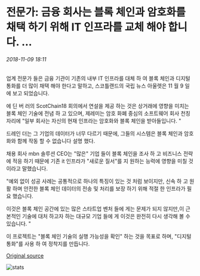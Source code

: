 # 전문가: 금융 회사는 블록 체인과 암호화를 채택 하기 위해 IT 인프라를 교체 해야 합니다. ...

###### 2018-11-09 18:11

업계 전문가 들은 금융 기관이 기존의 내부 IT 인프라를 대체 하 여 블록 체인과 디지털 통화를 더 많이 채택 해야 한다고 말하고, 스코틀랜드의 국립 뉴스 아울렛은 11 월 9 일에 보고 되었습니다.

에 딘 버 러의 ScotChain18 회의에서 연설을 제공 하는 것은 상거래에 영향을 미치는 블록 체인 기술에 전념 하 고 있으며, 제레미는 암호 화폐 중심의 소프트웨어 회사 천칭 자리에 "일부 회사는 자신의 현재 인프라는 암호화와 블록 체인을 받아들입니다. "

드레인 더는 그 기업의 데이터가 너무 다르기 때문에, 그들의 시스템은 블록 체인과 암호화와 함께 작동 할 수 없습니다 설명 했다.

채용 회사 mbn 솔루션 CEO는 "많은" 기업 들이 블록 체인을 조사 하 고 비즈니스 전략에 적응 하기 때문에 기존 it 인프라가 "새로운 질서"를 지 원하는 능력에 영향을 미칠 것 이라고 말했습니다.

"예외 없이 성공 사례는 공통적으로 하나의 특징이 있는 것 처럼 보이지만, 신속 하 고 원활 하며 안전한 블록 체인 데이터의 전송 및 처리를 보장 하기 위해 적절 한 인프라가 필요 했습니다.

이것은 블록 체인 공간에 있는 많은 스타트업 벤처 들에 게는 문제가 되지 않지만,이 근본적인 기술에 대처 하고자 하는 대규모 기업 들에 게 이것은 완전히 다시 생각해 볼 수 있습니다. "

이 프로젝트는 "블록 체인 기술의 실행 가능성을 확인" 하는 것을 목표로 하며, "디지털 통화"를 사용 하 여 정착지를 만듭니다.

[Original source](https://cointelegraph.com/news/experts-finance-firms-need-to-replace-it-infrastructure-to-adopt-blockchain-and-crypto)

![stats](https://c.statcounter.com/11760860/0/a89fa40b/1/ "stats")